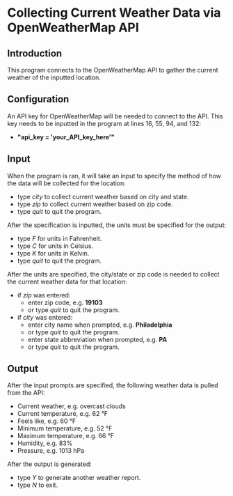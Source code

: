 # Collecting Current Weather Data via OpenWeatherMap API
## Introduction
This program connects to the OpenWeatherMap API to gather the current weather of the inputted location.

## Configuration
An API key for OpenWeatherMap will be needed to connect to the API.
This key needs to be inputted in the program at lines 16, 55, 94, and 132:
  - **"api_key = 'your_API_key_here'"**

## Input
When the program is ran, it will take an input to specify the method of how the data will be collected for the location:
- type *city* to collect current weather based on city and state.
- type *zip* to collect current weather based on zip code.
- type *quit* to quit the program.

After the specification is inputted, the units must be specified for the output:
 - type *F* for units in Fahrenheit.
 - type *C* for units in Celsius.
 - type *K* for units in Kelvin.
 - type *quit* to quit the program.

After the units are specified, the city/state or zip code is needed to collect the current weather data for that location:
 - if *zip* was entered:
   - enter zip code, e.g. **19103**
   - or type *quit* to quit the program.
 - if *city* was entered:
   - enter city name when prompted, e.g. **Philadelphia**
   - or type *quit* to quit the program.
   - enter state abbreviation when prompted, e.g. **PA**
   - or type *quit* to quit the program.

## Output
After the input prompts are specified, the following weather data is pulled from the API:
 - Current weather, e.g. overcast clouds
 - Current temperature, e.g. 62 &deg;F
 - Feels like, e.g. 60 &deg;F
 - Minimum temperature, e.g. 52 &deg;F
 - Maximum temperature, e.g. 66 &deg;F
 - Humidity, e.g. 83%
 - Pressure, e.g. 1013 hPa

After the output is generated:
 - type *Y* to generate another weather report.
 - type *N* to exit.
